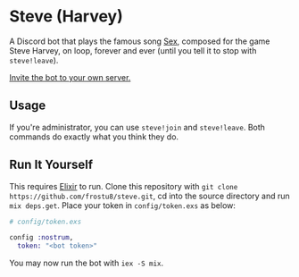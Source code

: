 # Steve (Harvey)
A Discord bot that plays the famous song 
[Sex](https://www.youtube.com/watch?v=9DbXmreD_go), composed for the game
Steve Harvey, on loop, forever and ever (until you tell it to stop with
`steve!leave`).

[Invite the bot to your own server.](https://discord.com/api/oauth2/authorize?client_id=810315818914021406&permissions=0&scope=bot)

## Usage
If you're administrator, you can use `steve!join` and `steve!leave`. Both
commands do exactly what you think they do.

## Run It Yourself
This requires [Elixir](https://elixir-lang.org/install.html) to run. Clone this 
repository with `git clone https://github.com/frostu8/steve.git`, cd into the 
source directory and run `mix deps.get`. Place your token in `config/token.exs` 
as below:

```elixir
# config/token.exs

config :nostrum,
  token: "<bot token>"
```

You may now run the bot with `iex -S mix`.

